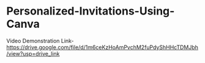 # Personalized-Invitations-Using-Canva
Video Demonstration Link- https://drive.google.com/file/d/1m6ceKzHoAmPvchM2fuPdyShHHcTDMJbh/view?usp=drive_link

